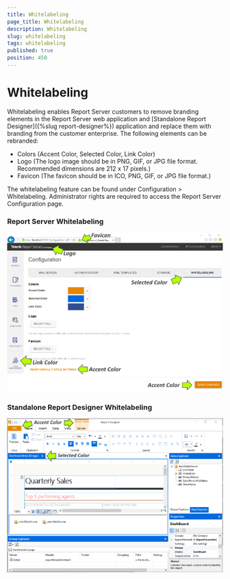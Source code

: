 ```yaml
---
title: Whitelabeling
page_title: Whitelabeling
description: Whitelabeling
slug: whitelabeling
tags: whitelabeling
published: true
position: 450
---
```


# Whitelabeling

Whitelabeling enables Report Server customers to remove branding elements in the Report Server web application and [Standalone Report Designer]({%slug report-designer%}) application and replace them with branding from the customer enterprise. The following elements can be rebranded:

* Colors (Accent Color, Selected Color, Link Color)
* Logo (The logo image should be in PNG, GIF, or JPG file format. Recommended dimensions are 212 x 17 pixels.)
* Favicon (The favicon should be in ICO, PNG, GIF, or JPG file format.)

The whitelabeling feature can be found under Configuration > Whitelabeling. Administrator rights are required to access the Report Server Configuration page.

### Report Server Whitelabeling ###
![rs-whitelabeling](../../images/report-server-images/whitelabeling/report-server-whitelabeling.png)

### Standalone Report Designer Whitelabeling ###
![eud-whitelabeling](../../images/report-server-images/whitelabeling/designer-whitelabeling.png)